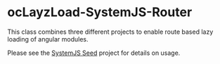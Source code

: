 # ocLayzLoad-SystemJS-Router

This class combines three different projects to enable route based lazy loading of angular modules.

Please see the [SystemJS Seed](https://github.com/lookfirst/systemjs-seed/) project for details on usage.
